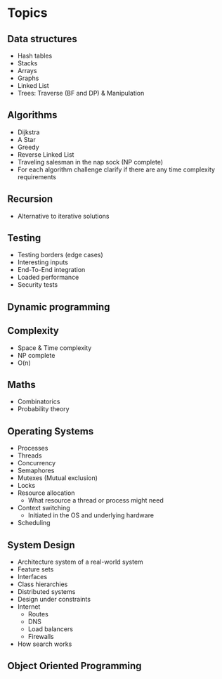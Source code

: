 # Topics

## Data structures

- Hash tables
- Stacks
- Arrays
- Graphs
- Linked List
- Trees: Traverse (BF and DP) & Manipulation

## Algorithms

- Dijkstra
- A Star
- Greedy
- Reverse Linked List
- Traveling salesman in the nap sock (NP complete)
- For each algorithm challenge clarify if there are any time complexity requirements

## Recursion

- Alternative to iterative solutions

## Testing

- Testing borders (edge cases)
- Interesting inputs
- End-To-End integration
- Loaded performance
- Security tests

## Dynamic programming

## Complexity

- Space & Time complexity
- NP complete
- O(n)

## Maths

- Combinatorics
- Probability theory

## Operating Systems

- Processes
- Threads
- Concurrency
- Semaphores
- Mutexes (Mutual exclusion)
- Locks
- Resource allocation
  - What resource a thread or process might need
- Context switching
  - Initiated in the OS and underlying hardware
- Scheduling

## System Design

- Architecture system of a real-world system
- Feature sets
- Interfaces
- Class hierarchies
- Distributed systems
- Design under constraints
- Internet
  - Routes
  - DNS
  - Load balancers
  - Firewalls
- How search works

## Object Oriented Programming
